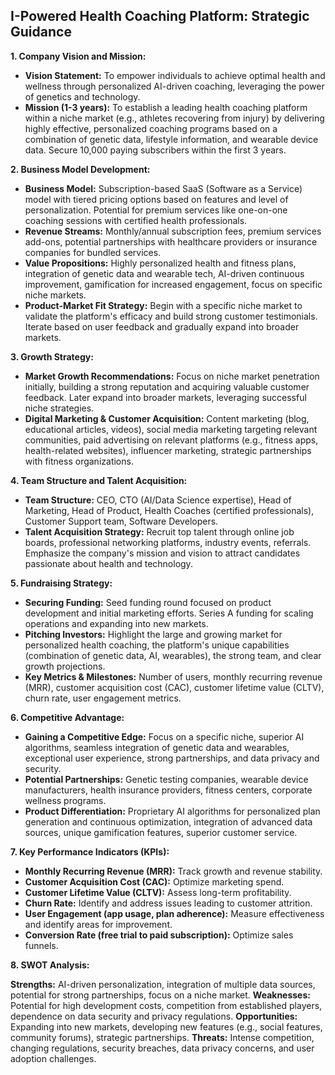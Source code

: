 ## I-Powered Health Coaching Platform: Strategic Guidance

**1. Company Vision and Mission:**

* **Vision Statement:** To empower individuals to achieve optimal health and wellness through personalized AI-driven coaching, leveraging the power of genetics and technology.
* **Mission (1-3 years):** To establish a leading health coaching platform within a niche market (e.g., athletes recovering from injury) by delivering highly effective, personalized coaching programs based on a combination of genetic data, lifestyle information, and wearable device data.  Secure 10,000 paying subscribers within the first 3 years.

**2. Business Model Development:**

* **Business Model:** Subscription-based SaaS (Software as a Service) model with tiered pricing options based on features and level of personalization.  Potential for premium services like one-on-one coaching sessions with certified health professionals.
* **Revenue Streams:** Monthly/annual subscription fees, premium services add-ons, potential partnerships with healthcare providers or insurance companies for bundled services.
* **Value Propositions:** Highly personalized health and fitness plans, integration of genetic data and wearable tech, AI-driven continuous improvement, gamification for increased engagement, focus on specific niche markets.
* **Product-Market Fit Strategy:** Begin with a specific niche market to validate the platform's efficacy and build strong customer testimonials.  Iterate based on user feedback and gradually expand into broader markets.

**3. Growth Strategy:**

* **Market Growth Recommendations:** Focus on niche market penetration initially, building a strong reputation and acquiring valuable customer feedback.  Later expand into broader markets, leveraging successful niche strategies.
* **Digital Marketing & Customer Acquisition:**  Content marketing (blog, educational articles, videos), social media marketing targeting relevant communities, paid advertising on relevant platforms (e.g., fitness apps, health-related websites), influencer marketing, strategic partnerships with fitness organizations.

**4. Team Structure and Talent Acquisition:**

* **Team Structure:**  CEO, CTO (AI/Data Science expertise), Head of Marketing, Head of Product, Health Coaches (certified professionals), Customer Support team, Software Developers.
* **Talent Acquisition Strategy:**  Recruit top talent through online job boards, professional networking platforms, industry events, referrals.  Emphasize the company's mission and vision to attract candidates passionate about health and technology.

**5. Fundraising Strategy:**

* **Securing Funding:** Seed funding round focused on product development and initial marketing efforts.  Series A funding for scaling operations and expanding into new markets.
* **Pitching Investors:**  Highlight the large and growing market for personalized health coaching, the platform's unique capabilities (combination of genetic data, AI, wearables), the strong team, and clear growth projections.
* **Key Metrics & Milestones:**  Number of users, monthly recurring revenue (MRR), customer acquisition cost (CAC), customer lifetime value (CLTV), churn rate, user engagement metrics.

**6. Competitive Advantage:**

* **Gaining a Competitive Edge:** Focus on a specific niche, superior AI algorithms, seamless integration of genetic data and wearables, exceptional user experience, strong partnerships, and data privacy and security.
* **Potential Partnerships:** Genetic testing companies, wearable device manufacturers, health insurance providers, fitness centers, corporate wellness programs.
* **Product Differentiation:**  Proprietary AI algorithms for personalized plan generation and continuous optimization, integration of advanced data sources, unique gamification features, superior customer service.

**7. Key Performance Indicators (KPIs):**

* **Monthly Recurring Revenue (MRR):** Track growth and revenue stability.
* **Customer Acquisition Cost (CAC):** Optimize marketing spend.
* **Customer Lifetime Value (CLTV):** Assess long-term profitability.
* **Churn Rate:**  Identify and address issues leading to customer attrition.
* **User Engagement (app usage, plan adherence):** Measure effectiveness and identify areas for improvement.
* **Conversion Rate (free trial to paid subscription):**  Optimize sales funnels.


**8. SWOT Analysis:**

**Strengths:** AI-driven personalization, integration of multiple data sources, potential for strong partnerships, focus on a niche market.
**Weaknesses:**  Potential for high development costs, competition from established players, dependence on data security and privacy regulations.
**Opportunities:** Expanding into new markets, developing new features (e.g., social features, community forums), strategic partnerships.
**Threats:** Intense competition, changing regulations, security breaches, data privacy concerns, and user adoption challenges.